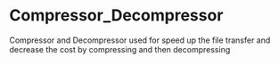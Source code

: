 # Compressor_Decompressor
Compressor and Decompressor used for speed up the file transfer and decrease the cost by compressing and then decompressing

